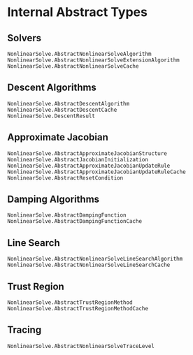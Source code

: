 # Internal Abstract Types

## Solvers

```@docs
NonlinearSolve.AbstractNonlinearSolveAlgorithm
NonlinearSolve.AbstractNonlinearSolveExtensionAlgorithm
NonlinearSolve.AbstractNonlinearSolveCache
```

## Descent Algorithms

```@docs
NonlinearSolve.AbstractDescentAlgorithm
NonlinearSolve.AbstractDescentCache
NonlinearSolve.DescentResult
```

## Approximate Jacobian

```@docs
NonlinearSolve.AbstractApproximateJacobianStructure
NonlinearSolve.AbstractJacobianInitialization
NonlinearSolve.AbstractApproximateJacobianUpdateRule
NonlinearSolve.AbstractApproximateJacobianUpdateRuleCache
NonlinearSolve.AbstractResetCondition
```

## Damping Algorithms

```@docs
NonlinearSolve.AbstractDampingFunction
NonlinearSolve.AbstractDampingFunctionCache
```

## Line Search

```@docs
NonlinearSolve.AbstractNonlinearSolveLineSearchAlgorithm
NonlinearSolve.AbstractNonlinearSolveLineSearchCache
```

## Trust Region

```@docs
NonlinearSolve.AbstractTrustRegionMethod
NonlinearSolve.AbstractTrustRegionMethodCache
```

## Tracing

```@docs
NonlinearSolve.AbstractNonlinearSolveTraceLevel
```
